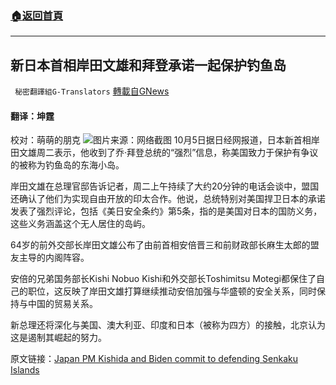 ###  [:house:返回首頁](https://github.com/ourhimalayas/txt)
---


## 新日本首相岸田文雄和拜登承诺一起保护钓鱼岛
` 秘密翻譯組G-Translators` [轉載自GNews](https://gnews.org/zh-hans/1574218/)

#### 翻译：坤霆
校对：萌萌的朋克
![](https://assets.gnews.org/wp-content/uploads/2021/10/1-21.jpg)图片来源：网络截图
10月5日据日经网报道，日本新首相岸田文雄周二表示，他收到了乔·拜登总统的“强烈”信息，称美国致力于保护有争议的被称为钓鱼岛的东海小岛。

岸田文雄在总理官邸告诉记者，周二上午持续了大约20分钟的电话会谈中，盟国还确认了他们为实现自由开放的印太合作。他说，总统特别对美国捍卫日本的承诺发表了强烈评论，包括《美日安全条约》第5条，指的是美国对日本的国防义务，这些义务涵盖这个无人居住的岛屿。

64岁的前外交部长岸田文雄公布了由前首相安倍晋三和前财政部长麻生太郎的盟友主导的内阁阵容。

安倍的兄弟国务部长Kishi Nobuo Kishi和外交部长Toshimitsu Motegi都保住了自己的职位，这反映了岸田文雄打算继续推动安倍加强与华盛顿的安全关系，同时保持与中国的贸易关系。

新总理还将深化与美国、澳大利亚、印度和日本（被称为四方）的接触，北京认为这是遏制其崛起的努力。

原文链接：[Japan PM Kishida and Biden commit to defending Senkaku Islands](https://asia.nikkei.com/Politics/International-relations/Japan-PM-Kishida-and-Biden-commit-to-defending-Senkaku-Islands)
